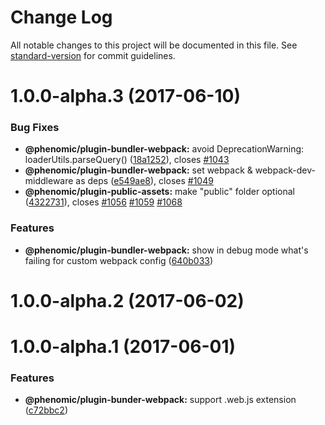 # Change Log

All notable changes to this project will be documented in this file.
See [standard-version](https://github.com/conventional-changelog/standard-version) for commit guidelines.

<a name="1.0.0-alpha.3"></a>
# 1.0.0-alpha.3 (2017-06-10)


### Bug Fixes

* **@phenomic/plugin-bundler-webpack:** avoid DeprecationWarning: loaderUtils.parseQuery() ([18a1252](https://github.com/phenomic/phenomic/commit/18a1252)), closes [#1043](https://github.com/phenomic/phenomic/issues/1043)
* **@phenomic/plugin-bundler-webpack:** set webpack & webpack-dev-middleware as deps ([e549ae8](https://github.com/phenomic/phenomic/commit/e549ae8)), closes [#1049](https://github.com/phenomic/phenomic/issues/1049)
* **@phenomic/plugin-public-assets:** make "public" folder optional ([4322731](https://github.com/phenomic/phenomic/commit/4322731)), closes [#1056](https://github.com/phenomic/phenomic/issues/1056) [#1059](https://github.com/phenomic/phenomic/issues/1059) [#1068](https://github.com/phenomic/phenomic/issues/1068)


### Features

* **@phenomic/plugin-bundler-webpack:** show in debug mode what's failing for custom webpack config ([640b033](https://github.com/phenomic/phenomic/commit/640b033))



<a name="1.0.0-alpha.2"></a>
# 1.0.0-alpha.2 (2017-06-02)



<a name="1.0.0-alpha.1"></a>
# 1.0.0-alpha.1 (2017-06-01)


### Features

* **@phenomic/plugin-bunder-webpack:** support .web.js extension ([c72bbc2](https://github.com/phenomic/phenomic/commit/c72bbc2))
